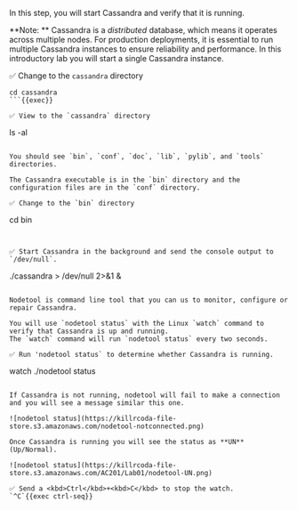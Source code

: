 In this step, you will start Cassandra and verify that it is running.

**Note: ** Cassandra is a *distributed* database, which means it operates across multiple nodes. For production deployments, it is essential to run multiple Cassandra instances to ensure reliability and performance. In this introductory lab you will start a single Cassandra instance.

✅ Change to the `cassandra` directory
```
cd cassandra
```{{exec}}

✅ View to the `cassandra` directory
```
ls -al
```{{exec}}

You should see `bin`, `conf`, `doc`, `lib`, `pylib`, and `tools` directories.

The Cassandra executable is in the `bin` directory and the configuration files are in the `conf` directory.

✅ Change to the `bin` directory
```
cd bin
```{{exec}}


✅ Start Cassandra in the background and send the console output to `/dev/null`.
```
./cassandra > /dev/null 2>&1 &
```{{exec}}

Nodetool is command line tool that you can us to monitor, configure or repair Cassandra.

You will use `nodetool status` with the Linux `watch` command to verify that Cassandra is up and running. 
The `watch` command will run `nodetool status` every two seconds.

✅ Run 'nodetool status` to determine whether Cassandra is running.
```
watch ./nodetool status
```{{exec}}

If Cassandra is not running, nodetool will fail to make a connection and you will see a message similar this one.

![nodetool status](https://killrcoda-file-store.s3.amazonaws.com/nodetool-notconnected.png)

Once Cassandra is running you will see the status as **UN** (Up/Normal).

![nodetool status](https://killrcoda-file-store.s3.amazonaws.com/AC201/Lab01/nodetool-UN.png)

✅ Send a <kbd>Ctrl</kbd>+<kbd>C</kbd> to stop the watch.
`^C`{{exec ctrl-seq}}